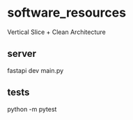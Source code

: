 # software_resources
Vertical Slice + Clean Architecture

## server
fastapi dev main.py

## tests
python -m pytest